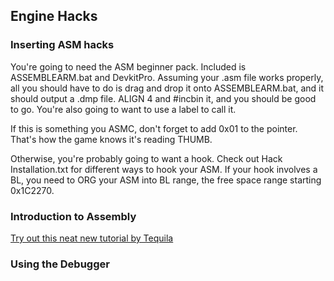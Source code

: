 
## Engine Hacks

### Inserting ASM hacks

You're going to need the ASM beginner pack. Included is ASSEMBLEARM.bat and DevkitPro.
Assuming your .asm file works properly, all you should have to do is drag and drop
it onto ASSEMBLEARM.bat, and it should output a .dmp file. ALIGN 4 and #incbin it,
and you should be good to go. You're also going to want to use a label to call it.

If this is something you ASMC, don't forget to add 0x01 to the pointer. That's
how the game knows it's reading THUMB.

Otherwise, you're probably going to want a hook.
Check out Hack Installation.txt for different ways to hook your ASM.
If your hook involves a BL, you need to ORG your ASM into BL range, the free space
range starting 0x1C2270.

### Introduction to Assembly
[Try out this neat new tutorial by Tequila](http://feuniverse.us/t/gbafe-assembly-for-dummies-by-dummies/3563)

### Using the Debugger

